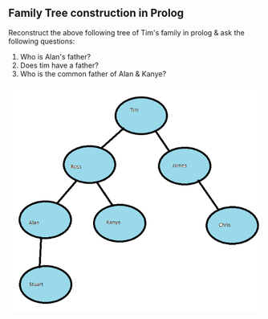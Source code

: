 Family Tree construction in Prolog
----
Reconstruct the above following tree of Tim's family in prolog & ask the following questions:

1) Who is Alan's father?
2) Does tim have a father?
3) Who is the common father of Alan  & Kanye?


![](https://raw.githubusercontent.com/AlexandrosPanag/My_Prolog_Projects/main/Family_Tree/Family%20Tree.png)
